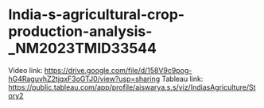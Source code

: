  # India-s-agricultural-crop-production-analysis-_NM2023TMID33544
Video link:  https://drive.google.com/file/d/158V9c9pog-hG4RaguvhZ2tjqxF3oGTJ0/view?usp=sharing
Tableau link:  https://public.tableau.com/app/profile/aiswarya.s.s/viz/IndiasAgriculture/Story2

